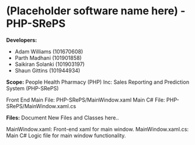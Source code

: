 # (Placeholder software name here) - PHP-SRePS 
**Developers:**
* Adam Williams (101670608)
* Parth Madhani (101901858)
* Saikiran Solanki (101903197)
* Shaun Gittins (101944934) 
                
 **Scope:** People Health Pharmacy (PHP) Inc: Sales Reporting and Prediction System (PHP-SRePS)
 
 Front End Main File: PHP-SRePS/MainWindow.xaml
 Main C# File: PHP-SRePS/MainWindow.xaml.cs
 
 **Files:** Document New Files and Classes here..
 
 MainWindow.xaml: Front-end xaml for main window.
 MainWindow.xaml.cs: Main C# Logic file for main window functionality.

 

